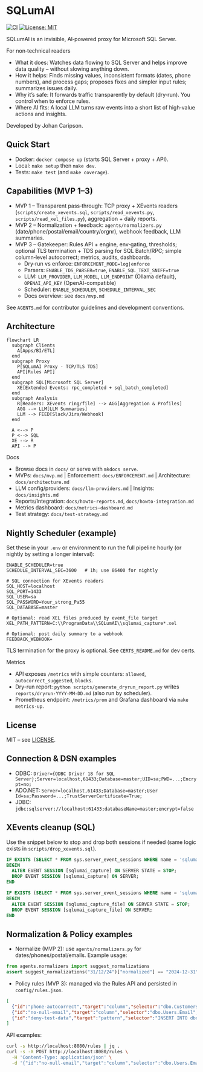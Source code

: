 # SQLumAI
[![CI](https://github.com/Caripson/SQLumAI/actions/workflows/ci.yml/badge.svg)](https://github.com/Caripson/SQLumAI/actions)
[![License: MIT](https://img.shields.io/badge/License-MIT-yellow.svg)](LICENSE)

SQLumAI is an invisible, AI‑powered proxy for Microsoft SQL Server.

For non‑technical readers
- What it does: Watches data flowing to SQL Server and helps improve data quality – without slowing anything down.
- How it helps: Finds missing values, inconsistent formats (dates, phone numbers), and process gaps; proposes fixes and simpler input rules; summarizes issues daily.
- Why it’s safe: It forwards traffic transparently by default (dry‑run). You control when to enforce rules.
- Where AI fits: A local LLM turns raw events into a short list of high‑value actions and insights.

Developed by Johan Caripson.

## Quick Start
- Docker: `docker compose up` (starts SQL Server + proxy + API).
- Local: `make setup` then `make dev`.
- Tests: `make test` (and `make coverage`).

## Capabilities (MVP 1–3)
- MVP 1 – Transparent pass‑through: TCP proxy + XEvents readers (`scripts/create_xevents.sql`, `scripts/read_xevents.py`, `scripts/read_xel_files.py`), aggregation + daily reports.
- MVP 2 – Normalization + feedback: `agents/normalizers.py` (date/phone/postal/email/country/orgnr), webhook feedback, LLM summaries.
- MVP 3 – Gatekeeper: Rules API + engine, env‑gating, thresholds; optional TLS termination + TDS parsing for SQL Batch/RPC; simple column‑level autocorrect; metrics, audits, dashboards.
  - Dry‑run vs enforce: `ENFORCEMENT_MODE=log|enforce`
  - Parsers: `ENABLE_TDS_PARSER=true`, `ENABLE_SQL_TEXT_SNIFF=true`
  - LLM: `LLM_PROVIDER`, `LLM_MODEL`, `LLM_ENDPOINT` (Ollama default), `OPENAI_API_KEY` (OpenAI-compatible)
  - Scheduler: `ENABLE_SCHEDULER`, `SCHEDULE_INTERVAL_SEC`
  - Docs overview: see `docs/mvp.md`

See `AGENTS.md` for contributor guidelines and development conventions.

## Architecture
```mermaid
flowchart LR
  subgraph Clients
    A[Apps/BI/ETL]
  end
  subgraph Proxy
    P[SQLumAI Proxy - TCP/TLS TDS]
    API[Rules API]
  end
  subgraph SQL[Microsoft SQL Server]
    XE[Extended Events: rpc_completed + sql_batch_completed]
  end
  subgraph Analysis
    R[Readers: XEvents ring/file] --> AGG[Aggregation & Profiles]
    AGG --> LLM[LLM Summaries]
    LLM --> FEED[Slack/Jira/Webhook]
  end

  A <--> P
  P <--> SQL
  XE --> R
  API --> P
```

Docs
- Browse docs in `docs/` or serve with `mkdocs serve`.
- MVPs: `docs/mvp.md`  |  Enforcement: `docs/ENFORCEMENT.md`  |  Architecture: `docs/architecture.md`
- LLM config/providers: `docs/llm-providers.md`  |  Insights: `docs/insights.md`
- Reports/Integration: `docs/howto-reports.md`, `docs/howto-integration.md`
- Metrics dashboard: `docs/metrics-dashboard.md`
- Test strategy: `docs/test-strategy.md`

## Nightly Scheduler (example)
Set these in your `.env` or environment to run the full pipeline hourly (or nightly by setting a longer interval):

```
ENABLE_SCHEDULER=true
SCHEDULE_INTERVAL_SEC=3600   # 1h; use 86400 for nightly

# SQL connection for XEvents readers
SQL_HOST=localhost
SQL_PORT=1433
SQL_USER=sa
SQL_PASSWORD=Your_strong_Pa55
SQL_DATABASE=master

# Optional: read XEL files produced by event_file target
XEL_PATH_PATTERN=C:\\ProgramData\\SQLumAI\\sqlumai_capture*.xel

# Optional: post daily summary to a webhook
FEEDBACK_WEBHOOK=
```

TLS termination for the proxy is optional. See `CERTS_README.md` for dev certs.

Metrics
- API exposes `/metrics` with simple counters: `allowed`, `autocorrect_suggested`, `blocks`.
- Dry-run report: `python scripts/generate_dryrun_report.py` writes `reports/dryrun-YYYY-MM-DD.md` (also run by scheduler).
 - Prometheus endpoint: `/metrics/prom` and Grafana dashboard via `make metrics-up`.

## License

MIT – see [LICENSE](LICENSE).

## Connection & DSN examples
- ODBC: `Driver={ODBC Driver 18 for SQL Server};Server=localhost,61433;Database=master;UID=sa;PWD=...;Encrypt=no;`
- ADO.NET: `Server=localhost,61433;Database=master;User Id=sa;Password=...;TrustServerCertificate=True;`
- JDBC: `jdbc:sqlserver://localhost:61433;databaseName=master;encrypt=false`

## XEvents cleanup (SQL)
Use the snippet below to stop and drop both sessions if needed (same logic exists in `scripts/drop_xevents.sql`).

```sql
IF EXISTS (SELECT * FROM sys.server_event_sessions WHERE name = 'sqlumai_capture')
BEGIN
  ALTER EVENT SESSION [sqlumai_capture] ON SERVER STATE = STOP;
  DROP EVENT SESSION [sqlumai_capture] ON SERVER;
END

IF EXISTS (SELECT * FROM sys.server_event_sessions WHERE name = 'sqlumai_capture_file')
BEGIN
  ALTER EVENT SESSION [sqlumai_capture_file] ON SERVER STATE = STOP;
  DROP EVENT SESSION [sqlumai_capture_file] ON SERVER;
END
```

## Normalization & Policy examples
- Normalize (MVP 2): use `agents/normalizers.py` for dates/phones/postal/emails. Example usage:

```python
from agents.normalizers import suggest_normalizations
assert suggest_normalizations("31/12/24")["normalized"] == "2024-12-31"
```

- Policy rules (MVP 3): managed via the Rules API and persisted in `config/rules.json`.

```json
[
  {"id":"phone-autocorrect","target":"column","selector":"dbo.Customers.Phone","action":"autocorrect","reason":"Normalize SE phone","confidence":0.95},
  {"id":"no-null-email","target":"column","selector":"dbo.Users.Email","action":"block","reason":"Email required","confidence":1.0},
  {"id":"deny-test-data","target":"pattern","selector":"INSERT INTO dbo.Orders","action":"block","reason":"No test orders in prod","confidence":0.9}
]
```

API examples:

```bash
curl -s http://localhost:8080/rules | jq .
curl -s -X POST http://localhost:8080/rules \
  -H 'Content-Type: application/json' \
  -d '{"id":"no-null-email","target":"column","selector":"dbo.Users.Email","action":"block","reason":"Email required","confidence":1.0}'
```
